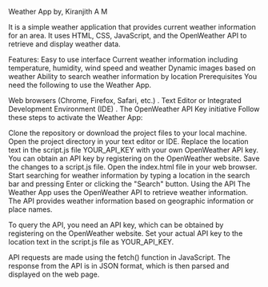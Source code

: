 Weather App
            by,
                Kiranjith A M
                
              
It is a simple weather application that provides current weather information for an area. It uses HTML, CSS, JavaScript, and the OpenWeather API to retrieve and display weather data.

Features:
Easy to use interface
Current weather information including temperature, humidity, wind speed and weather
Dynamic images based on weather
Ability to search weather information by location
Prerequisites
You need the following to use the Weather App.

Web browsers (Chrome, Firefox, Safari, etc.) .
Text Editor or Integrated Development Environment (IDE) .
The OpenWeather API Key
initiative
Follow these steps to activate the Weather App:

Clone the repository or download the project files to your local machine.
Open the project directory in your text editor or IDE.
Replace the location text in the script.js file YOUR_API_KEY with your own OpenWeather API key. You can obtain an API key by registering on the OpenWeather website.
Save the changes to a script.js file.
Open the index.html file in your web browser.
Start searching for weather information by typing a location in the search bar and pressing Enter or clicking the "Search" button.
Using the API
The Weather App uses the OpenWeather API to retrieve weather information. The API provides weather information based on geographic information or place names.

To query the API, you need an API key, which can be obtained by registering on the OpenWeather website. Set your actual API key to the location text in the script.js file as YOUR_API_KEY.

API requests are made using the fetch() function in JavaScript. The response from the API is in JSON format, which is then parsed and displayed on the web page.

